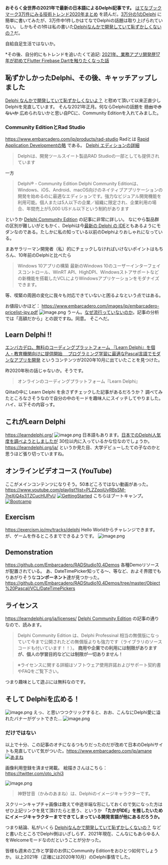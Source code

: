 **おそらく全世界の2021年で最新の日本語によるDelphi記事です。**
[はてなブックマーク3万件にみる技術トレンド2020年まとめ](https://qiita.com/lilpacy/items/ef4ae5e08bd2d001f821) を読んだ。[3万分の1のDelphi](https://zenn.dev/e99h2121/articles/6c55e3c68c7cf6) に簡単に書いてみたが、3万件中1件しかはてなでDelphiの話題は取り上げられていない。
しかもその1件は私の書いた[Delphiなんかで開発していて恥ずかしくないの？](https://qiita.com/e99h2121/items/e5b823ae69ce418ea235)だ。

自給自足生活ではないか。

*その後、自分的にもトレンドを追いたくて追記: 
[2021年、業務アプリ開発歴17年が初めてFlutter Firebase Dartを触りたくなった話](https://qiita.com/e99h2121/items/22bebc9e69d499aa3d8f)

## 恥ずかしかったDelphi、その後、キャッチアップしました
[Delphi なんかで開発していて恥ずかしくないよ？](https://qiita.com/pik/items/42b32e2c555b9b743ca1) と慰めて頂いて以来正直少しDelphiを見直しています。
そんな2021年正月。何ならDelphiの話題を <s>捻出できないか</s> 広められないかと思い自PCに、Community Editionを入れてみました。

### Community EditionとRad Studio 
https://www.embarcadero.com/jp/products/rad-studio
Radとは [Rapid Application Developmentの略](https://www.otsuka-shokai.co.jp/words/rad.html#:~:text=RAD%E3%81%A8%E3%81%AF,%E9%AB%98%E9%80%9F%E3%82%A2%E3%83%97%E3%83%AA%E3%82%B1%E3%83%BC%E3%82%B7%E3%83%A7%E3%83%B3%E9%96%8B%E7%99%BA%E3%80%8D%E3%81%AE%E6%84%8F%E5%91%B3%E3%80%82&text=CASE%E3%83%84%E3%83%BC%E3%83%AB%E3%81%A8%E3%81%AF%E9%96%8B%E7%99%BA,%E3%81%AB%E4%BD%9C%E6%88%90%E3%81%97%E3%81%9F%E3%82%8A%E3%81%99%E3%82%8B%E3%80%82) である。
[Delphi エディションの詳細](https://www.embarcadero.com/jp/products/delphi/product-editions)
> Delphiは、開発ツールスイート製品RAD Studioの一部としても提供されています

一方
> Delphi® - Community Edition
Delphi Community Editionは、Windows、iOS、Android、macOS向けのネイティブアプリケーションの開発を始めるのに最適なエディションです。強力なビジュアル開発機能を利用可能。個人または5人以下の企業／組織に限定され、企業利用の場合、年間売上が5,000 USドル以下という制約があります

というか [Delphi Community Edition](https://qiita.com/pik/items/1db2b6d2f9972d953df4) の記事に非常に詳しい。
なにやら製品群の区別が難しいがともかく、Delphiは今[最新の Delphi の IDE](https://qiita.com/pik/items/42b32e2c555b9b743ca1#%E6%9C%80%E6%96%B0%E3%81%AE-delphi-%E3%81%AE-ide)ともあるようにモダンなのである。たしかに私の知っている以前のDelphiよりおしゃれになっている。

まあサラリーマン開発者（私）的にチェックしなければいけないポイントはもちろん、10年前のDelphiと比べたら
> Windows 10アプリの構築
最新のWindows 10のユーザーインターフェイスコントロール、WinRT API、HighDPI、Windowsストアサポートなどの新機能を搭載したVCLによりWindowsアプリケーションをモダナイズできます。

等、喫緊の周囲の変化に我々も対応できていないと困るよなという点ではある。

お値段いかほど：
https://www.embarcadero.com/images/jp/embarcadero-pricelist-jpy.pdf
![image.png](https://qiita-image-store.s3.ap-northeast-1.amazonaws.com/0/93824/68be6689-10de-21c0-7156-a84ca67e1260.png)
うーん。[なぜ流行っていないのか](https://qiita.com/pik/items/1db2b6d2f9972d953df4#%E3%81%AA%E3%81%9C%E6%B5%81%E8%A1%8C%E3%81%A3%E3%81%A6%E3%81%84%E3%81%AA%E3%81%84%E3%81%AE%E3%81%8B)。記事の分析では「高額だから」との説ですね。同意。
そこへだ。

## Learn Delphi !!

[エンバカデロ、無料のコーディングプラットフォーム 『Learn Delphi』を個人・教育機関向けに提供開始　 プログラミング学習に最適なPascal言語でモダンなアプリを開発](https://www.atpress.ne.jp/news/231189) というコンテンツが2020年10月に出ていたことを見つけた。

昨2020年秋の話じゃないか。そうです。

> オンラインのコーディングプラットフォーム『Learn Delphi』

Qiitaの中に Learn Delphi を余さずチェックした記事があるだろうか？
調べてみたところなさそうなので自分の中のモードを趣味人にスイッチしてやりました。ハイ、以下その内容っす。


## これがLearn Delphi
https://learndelphi.org/
![image.png](https://qiita-image-store.s3.ap-northeast-1.amazonaws.com/0/93824/9b1c4636-8d30-268b-5cc5-9e39d8172608.png)
日本語もあります。[日本でのDelphi人気度を調べようとしましたが](https://www.itra.co.jp/webmedia/programming_language_ranking.html) 30位以内に入っているかな位なのでしょうか。https://learndelphi.org/ja/ というか見た目、大学デビューしたての子なのかと思うほど張り切っていますね。

## オンラインビデオコース (YouTube)
ここがメインコンテンツになりそう。50本どころではない動画があった。
https://www.youtube.com/playlist?list=PLZZqoiUyRBsSM-7reXjQ4s3TZCucHUPvU
[![GettingStarted](http://img.youtube.com/vi/IKkRI1UyLEU/0.jpg)](https://www.youtube.com/watch?v=IKkRI1UyLEU)
こちらはブートキャンプ。
[![Bootcamp](http://img.youtube.com/vi/2rwaQN_O3bU/0.jpg)](https://www.youtube.com/watch?v=2rwaQN_O3bU)


## Exercism
https://exercism.io/my/tracks/delphi
Hello Worldからチャレンジできます。が、ゲームを作るところまでできるようです。
![image.png](https://qiita-image-store.s3.ap-northeast-1.amazonaws.com/0/93824/f6211ee0-0fcf-e730-1d33-6208e65b91bc.png)


## Demonstration
https://github.com/Embarcadero/RADStudio10.4Demos
各種Demoリソースが配置されている。
あ、DateTimePicker知ってる～、等など、およそ界隈でもりあがりそうな**コンポーネント**達が見つかった。
https://github.com/Embarcadero/RADStudio10.4Demos/tree/master/Object%20Pascal/VCL/DateTimePickers

## ライセンス
https://learndelphi.org/ja/licenses/
[Delphi Community Edition](https://qiita.com/pik/items/1db2b6d2f9972d953df4#delphi-community-edition) の記事の通りなので、読みます。
> Delphi Community Edition は、Delphi Professinal 相当の無償版になっていて今まで公開されたどの無償版よりも強力です（ライブラリのソースコードも付いています！！）。
**商用や企業での利用には制限がありますが、個人の学習目的などには制限が一切ありません！**

> ※ライセンスに関する詳細はソフトウェア使用許諾およびサポート契約書やFAQをご覧下さい。

つまり趣味として遊ぶには無料なのです。

## そして Delphiを広める！
![image.png](https://qiita-image-store.s3.ap-northeast-1.amazonaws.com/0/93824/9a95aed7-f0ee-d4a4-a986-98ded9b04b67.png)
えっ、と思いつつクリックすると、おお、こんなにDelphi愛に溢れたバナーがゲットできた...
![image.png](https://qiita-image-store.s3.ap-northeast-1.amazonaws.com/0/93824/dcd09e30-87a4-c5b7-c320-6099acbfcac7.png)

### だけではない
以上で十分、この記事のオチになるつもりだったのだが改めて日本のDelphiサイトも見直していて気がついた。https://www.embarcadero.com/jp/amane
[![あまね](http://img.youtube.com/vi/O6EwM65MqNk/0.jpg)](https://www.youtube.com/watch?v=O6EwM65MqNk)

画像利用登録を済ませ掲載。
絵描きさんはこちら：https://twitter.com/oto_ichi3

![image.png](https://qiita-image-store.s3.ap-northeast-1.amazonaws.com/0/93824/ea1b48c8-aa1f-2ce1-37a5-6aea144f6445.png)

> 神野甘音（かみのあまね）は、Delphiのイメージキャラクターです。

スクリーンキャプチャ画像は敢えて中途半端な形にしておくので気になった方はぜひ上記リンクを見て頂けたらと思う、というか **「たかがIDE」を推したいためにイメージキャラクターまでできてしまっている開発言語が他にあるだろうか。**

つまり結論、私がいくら [Delphiなんかで開発していて恥ずかしくないの？](https://qiita.com/e99h2121/items/e5b823ae69ce418ea235) などと書いたところでDelphi側はいざしらず、2021年現在、こんなにもあらゆる人をWelcomeモードなのだということが分かった。

皆様も週末の工作と学習のお供にCommunity Editionをおひとつ如何でしょうか。
以上2021年（正確には2020年10月）のDelphi事情でした。
